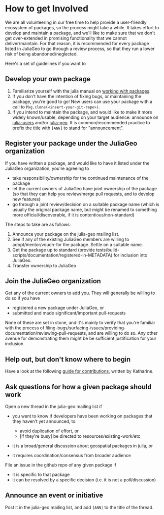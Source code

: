 # How to get Involved
We are all volunteering in our free time to help provide a user-friendly ecosystem of packages, so the process might take a while. It takes effort to develop and maintain a package, and we'll like to make sure that we don't get over-extended in promising functionality that we cannot deliver/maintain. For that reason, it is recommended for every package listed in JuliaGeo to go through a review process, so that they run a lower risk of being abandoned/neglected.

Here's a set of guidelines if you want to

## Develop your own package
1. Familiarize yourself with the julia manual on [working with packages](https://julialang.github.io/Pkg.jl/v1/).
2. If you don't have the intention of fixing bugs, or maintaining the package, you're good to go! New users can use your package with a call to `Pkg.clone(<insert-your-git-repo>)`.
3. If you intend to maintain the package, and would like to make it more widely known/usable, depending on your target audience: announce on [julia-users](https://groups.google.com/forum/#!forum/julia-users) and/or [julia-geo](https://groups.google.com/forum/#!forum/julia-geo). It is common/recommended practice to prefix the title with `[ANN]` to stand for "announcement".

## Register your package under the JuliaGeo organization
If you have written a package, and would like to have it listed under the JuliaGeo organization, you're agreeing to

- take responsibility/ownership for the continued maintenance of the package
- let the current owners of JuliaGeo have joint ownership of the package (so that they can help you review/merge pull requests, and to develop new features)
- go through a joint review/decision on a suitable package name (which is usually the original package name, but might be renamed to something more official/discoverable, if it is contentious/non-standard)

The steps to take are as follows:

1. Announce your package on the julia-geo mailing list.
2. See if any of the existing JuliaGeo members are willing to adopt/mentor/vouch-for the package. Settle on a suitable name.
3. Get the package up to standard (provide tests/build-scripts/documentation/registered-in-METADATA) for inclusion into JuliaGeo.
4. Transfer ownership to JuliaGeo

## Join the JuliaGeo organization
Get any of the current owners to add you. They will generally be willing to do so if you have

- registered a new package under JuliaGeo, or
- submitted and made significant/important pull-requests

None of these are set in stone, and it's mainly to verify that you're familiar with the process of filing-bugs/surfacing-issues/providing-documentation/reviewing-pull-requests, and are willing to do so. Any other avenue for demonstrating them might be be sufficient justification for your inclusion.

## Help out, but don't know where to begin
Have a look at the following [guide for contributions](https://github.com/kshyatt/ContributeToJulia), written by Katharine.

## Ask questions for how a given package should work

Open a new thread in the julia-geo mailing list if

- you want to know if developers have been working on packages that they haven't yet announced, to

   - avoid duplication of effort, or
   - [if they're busy] be directed to resources/existing-work/etc

- it is a broad/general discussion about geospatial packages in julia, or
- it requires coordination/consensus from broader audience

File an issue in the github repo of any given package if

- it is specific to that package
- it can be resolved by a specific decision (i.e. it is not a poll/discussion)

## Announce an event or initiative

Post it in the julia-geo mailing list, and add `[ANN]` to the title of the thread.

